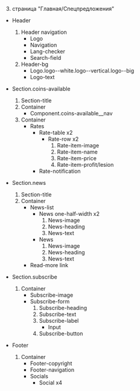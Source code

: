 3. страница "Главная/Спецпредложения"
  * Header
    1. Header navigation
        * Logo 
        * Navigation
        * Lang-checker
        * Search-field
    2. Header-bg
        * Logo.logo--white.logo--vertical.logo--big
        * Logo-text
  * Section.coins-available
    1. Section-title
    2. Container
        * Component.coins-available__nav
    3. Container
        * Rates
            * Rate-table x2
                * Rate-row x2
                    1. Rate-item-image
                    2. Rate-item-name
                    3. Rate-item-price
                    4. Rate-item-profit/lesion
            * Rate-notification
  * Section.news
    1. Section-title
    2. Container
        * News-list
          * News one-half-width x2
              1. News-image
              2. News-heading
              3. News-text
          * News
              1. News-image
              2. News-heading
              3. News-text
        * Read-more link
  * Section.subscribe
    1. Container
        * Subscribe-image
        * Subscribe-form
            1. Subscribe-heading
            2. Subscribe-text
            3. Subscribe-label
                * Input
            4. Subscribe-button

  * Footer
    1. Container
        * Footer-copyright
        * Footer-navigation
        * Socials
            * Social x4

